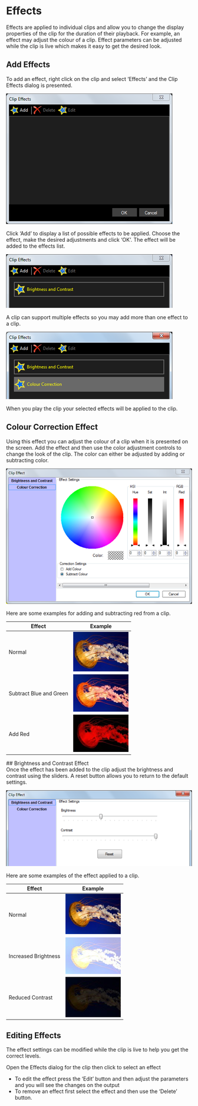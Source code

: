 # Effects

Effects are applied to individual clips and allow you to change the display properties of the clip for the duration of their playback. For example, an effect may adjust the colour of a clip. Effect parameters can be adjusted while the clip is live which makes it easy to get the desired look.

## Add Effects
To add an effect, right click on the clip and select ‘Effects’ and the Clip Effects dialog is presented.

![](../../images/clip-effects.png)

Click ‘Add’ to display a list of possible effects to be applied. Choose the effect, make the desired adjustments and click ‘OK’. The effect will be added to the effects list.

![](../../images/clip-effects-list1.png)

A clip can support multiple effects so you may add more than one effect to a clip.

![](../../images/clip-effects-list2.png)

When you play the clip your selected effects will be applied to the clip. 

## Colour Correction Effect  
Using this effect you can adjust the colour of a clip when it is presented on the screen. Add the effect and then use the color adjustment controls to change the look of the clip. The color can either be adjusted by adding or subtracting color.

![](../../images/clip-effects-colour.png)  

Here are some examples for adding and subtracting red from a clip.

|Effect|Example|
|-|-|
|Normal|![](../../images/img_35.jpg)|
|Subtract Blue and Green|![](../../images/img_37.jpg)|
|Add Red|![](../../images/img_36.jpg)|

## Brightness and Contrast Effect  
Once the effect has been added to the clip adjust the brightness and contrast using the sliders. A reset button allows you to return to the default settings. 

![](../../images/clip-effects-brightness.png)

Here are some examples of the effect applied to a clip.

|Effect|Example|
|-|-|
|Normal|![](../../images/img_39.jpg)|
|Increased Brightness|![](../../images/img_40.jpg)|
|Reduced Contrast|![](../../images/img_41.jpg)|

## Editing Effects
The effect settings can be modified while the clip is live to help you get the correct levels. 

Open the Effects dialog for the clip then click to select an effect

- To edit the effect press the ‘Edit’ button and then adjust the parameters and you will see the changes on the output
- To remove an effect first select the effect and then use the ‘Delete’ button.